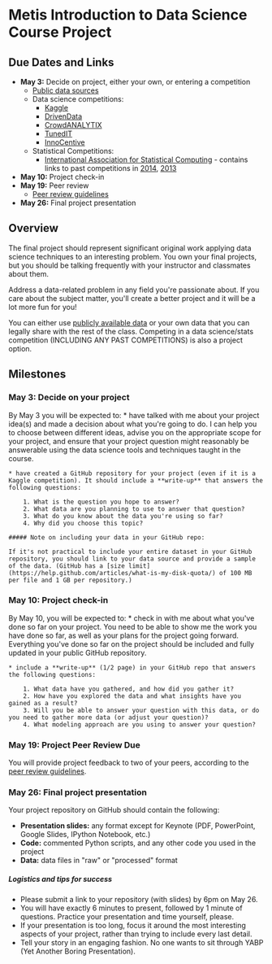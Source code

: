 # Metis Introduction to Data Science Course Project

## Due Dates and Links

* **May 3:** Decide on project, either your own, or entering a competition
    * [Public data sources](public_data.md)
    * Data science competitions: 
       * [Kaggle](http://www.kaggle.com/)
       * [DrivenData](http://www.drivendata.org/competitions/)
       * [CrowdANALYTIX](https://www.crowdanalytix.com/community)
       * [TunedIT](http://tunedit.org/challenges)
       * [InnoCentive](https://www.innocentive.com/ar/challenge/browse)
    * Statistical Competitions:
      * [International Association for Statistical Computing](http://www.iasc-isi.org/node/276) - contains links to past competitions in [2014](http://www.iasc-isi.org/node/227), [2013](http://www.iasc-isi.org/node/189)
* **May 10:** Project check-in
* **May 19:** Peer review
    * [Peer review guidelines](peer_review.md)
* **May 26:** Final project presentation

## Overview
The final project should represent significant original work applying data science techniques to an interesting problem. You own your final projects, but you should be talking frequently with your instructor and classmates about them.

Address a data-related problem in any field you're passionate about. If you care about the subject matter, you'll create a better project and it will be a lot more fun for you!

You can either use [publicly available data](public_data.md) or your own data that you can legally share with the rest of the class. Competing in a data science/stats competition (INCLUDING ANY PAST COMPETITIONS) is also a project option.

## Milestones

### May 3: Decide on your project

By May 3 you will be expected to:
    * have talked with me about your project idea(s) and made a decision about what you're going to do. I can help you to choose between different ideas, advise you on the appropriate scope for your project, and ensure that your project question might reasonably be answerable using the data science tools and techniques taught in the course.

    * have created a GitHub repository for your project (even if it is a Kaggle competition). It should include a **write-up** that answers the following questions:

        1. What is the question you hope to answer?
        2. What data are you planning to use to answer that question?
        3. What do you know about the data you're using so far?
        4. Why did you choose this topic?

    ##### Note on including your data in your GitHub repo:

    If it's not practical to include your entire dataset in your GitHub repository, you should link to your data source and provide a sample of the data. (GitHub has a [size limit](https://help.github.com/articles/what-is-my-disk-quota/) of 100 MB per file and 1 GB per repository.)

### May 10: Project check-in

By May 10, you will be expected to:
    * check in with me about what you've done so far on your project. You need to be able to show me the work you have done so far, as well as your plans for the project going forward. Everything you've done so far on the project should be included and fully updated in your public GitHub repository.

    * include a **write-up** (1/2 page) in your GitHub repo that answers the following questions:

        1. What data have you gathered, and how did you gather it?
        2. How have you explored the data and what insights have you gained as a result?
        3. Will you be able to answer your question with this data, or do you need to gather more data (or adjust your question)?
        4. What modeling approach are you using to answer your question?

### May 19: Project Peer Review Due

You will provide project feedback to two of your peers, according to the [peer review guidelines](peer_review.md).

### May 26: Final project presentation

Your project repository on GitHub should contain the following:

* **Presentation slides:** any format except for Keynote (PDF, PowerPoint, Google Slides, IPython Notebook, etc.)
* **Code:** commented Python scripts, and any other code you used in the project
* **Data:** data files in "raw" or "processed" format

##### Logistics and tips for success

* Please submit a link to your repository (with slides) by 6pm on May 26.
* You will have exactly 6 minutes to present, followed by 1 minute of questions. Practice your presentation and time yourself, please.
* If your presentation is too long, focus it around the most interesting aspects of your project, rather than trying to include every last detail.
* Tell your story in an engaging fashion. No one wants to sit through YABP (Yet Another Boring Presentation).
